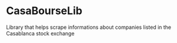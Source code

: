 # CasaBourseLib
Library that helps scrape informations about companies listed in the Casablanca stock exchange 
